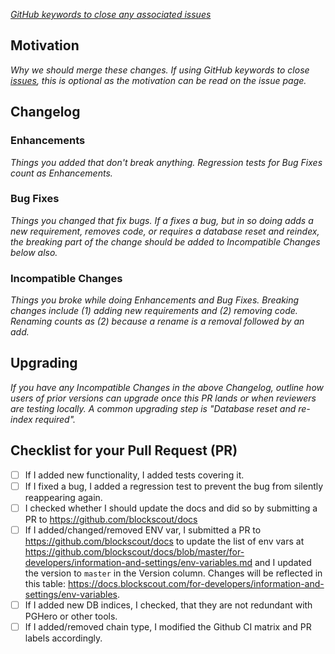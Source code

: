 *[GitHub keywords to close any associated issues](https://blog.github.com/2013-05-14-closing-issues-via-pull-requests/)*

## Motivation

*Why we should merge these changes.  If using GitHub keywords to close [issues](https://github.com/poanetwork/blockscout/issues), this is optional as the motivation can be read on the issue page.*

## Changelog

### Enhancements
*Things you added that don't break anything.  Regression tests for Bug Fixes count as Enhancements.*

### Bug Fixes
*Things you changed that fix bugs.  If a fixes a bug, but in so doing adds a new requirement, removes code, or requires a database reset and reindex, the breaking part of the change should be added to Incompatible Changes below also.*

### Incompatible Changes
*Things you broke while doing Enhancements and Bug Fixes.  Breaking changes include (1) adding new requirements and (2) removing code.  Renaming counts as (2) because a rename is a removal followed by an add.*

## Upgrading

*If you have any Incompatible Changes in the above Changelog, outline how users of prior versions can upgrade once this PR lands or when reviewers are testing locally.  A common upgrading step is "Database reset and re-index required".*

## Checklist for your Pull Request (PR)

  - [ ] If I added new functionality, I added tests covering it.
  - [ ] If I fixed a bug, I added a regression test to prevent the bug from silently reappearing again.
  - [ ] I checked whether I should update the docs and did so by submitting a PR to https://github.com/blockscout/docs
  - [ ] If I added/changed/removed ENV var, I submitted a PR to https://github.com/blockscout/docs to update the list of env vars at https://github.com/blockscout/docs/blob/master/for-developers/information-and-settings/env-variables.md and I updated the version to `master` in the Version column. Changes will be reflected in this table: https://docs.blockscout.com/for-developers/information-and-settings/env-variables. 
  - [ ] If I added new DB indices, I checked, that they are not redundant with PGHero or other tools.
  - [ ] If I added/removed chain type, I modified the Github CI matrix and PR labels accordingly.
